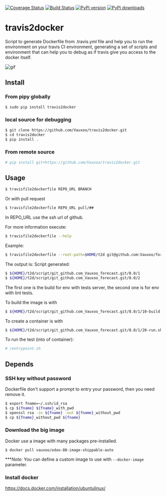 [![Coverage Status](https://coveralls.io/repos/Vauxoo/travis2docker/badge.svg?branch=master&service=github)](https://coveralls.io/github/Vauxoo/travis2docker?branch=master)
[![Build Status](https://travis-ci.org/Vauxoo/travis2docker.svg?branch=master)](https://travis-ci.org/Vauxoo/travis2docker)
[![PyPi version](https://img.shields.io/pypi/v/travis2docker.svg)](https://pypi.python.org/pypi/travis2docker)
[![PyPi downloads](https://img.shields.io/pypi/dm/travis2docker.svg)](https://pypi.python.org/pypi/travis2docker)

# travis2docker

Script to generate Dockerfile from .travis.yml file and help you to run the environment on your travis CI environment, 
generating a set of scripts and environment that can help you to debug as if travis give you access to the docker itself.

![gif](http://i.imgur.com/lP1mxJW.gif)

## Install

### From pipy globally

```bash
$ sudo pip install travis2docker
```

### local source for debugging

```bash
$ git clone https://github.com/Vauxoo/travis2docker.git
$ cd travis2docker
$ pip install .
```

### From remote source

```bash
# pip install git+https://github.com/Vauxoo/travis2docker.git
```

## Usage

```bash
$ travisfile2dockerfile REPO_URL BRANCH
```

Or with pull request

```bash
$ travisfile2dockerfile REPO_URL pull/##
```

In REPO_URL use the ssh url of github.

For more information execute:

```bash
$ travisfile2dockerfile --help
```

Example:

```bash
$ travisfile2dockerfile --root-path=$HOME/t2d git@github.com:Vauxoo/forecast.git 8.0
```

The output is:
Script generated:

```bash
$ ${HOME}/t2d/script/git_github.com_Vauxoo_forecast.git/8.0/1
$ ${HOME}/t2d/script/git_github.com_Vauxoo_forecast.git/8.0/2
```
The first one is the build for env with tests server, the second one is for env with lint tests.

To build the image is with

```bash
$ ${HOME}/t2d/script/git_github.com_Vauxoo_forecast.git/8.0/1/10-build.sh
```

To create a container is with

```bash
$ ${HOME}/t2d/script/git_github.com_Vauxoo_forecast.git/8.0/1/20-run.sh --entrypoint=bash`
```

To run the test (into of container):

```bash
# /entrypoint.sh
```

## Depends

### SSH key without password

Dockerfile don't support a prompt to entry your password, then you need remove it.

```bash
$ export fname=~/.ssh/id_rsa
$ cp ${fname} ${fname}_with_pwd
$ openssl rsa -in ${fname} -out ${fname}_without_pwd
$ cp ${fname}_without_pwd ${fname}
```

### Download the big image

Docker use a image with many packages pre-installed.

```
$ docker pull vauxoo/odoo-80-image-shippable-auto
```

****Note:*
    You can define a custom image to use with `--docker-image` parameter.

### Install docker

https://docs.docker.com/installation/ubuntulinux/
